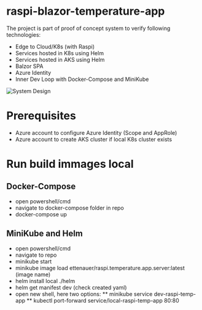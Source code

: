 # raspi-blazor-temperature-app
The project is part of proof of concept system to verify following technologies:
* Edge to Cloud/K8s (with Raspi)
* Services hosted in K8s using Helm
* Services hosted in AKS using Helm
* Balzor SPA
* Azure Identity 
* Inner Dev Loop with Docker-Compose and MiniKube

![System Design](https://github.com/ettenauer/extension-confluent-kafka-client/tree/main/images/SystemDesign.PNG)

# Prerequisites
* Azure account to configure Azure Identity (Scope and AppRole)
* Azure account to create AKS cluster if local K8s cluster exists

# Run build immages local
## Docker-Compose
* open powershell/cmd
* navigate to docker-compose folder in repo
* docker-compose up

## MiniKube and Helm
* open powershell/cmd
* navigate to repo
* minikube start
* minikube image load ettenauer/raspi.temperature.app.server:latest (image name)
* helm install local ./helm 
* helm get manifest dev (check created yaml)
* open new shell, here two options:
** minikube service dev-raspi-temp-app
** kubectl port-forward service/local-raspi-temp-app 80:80